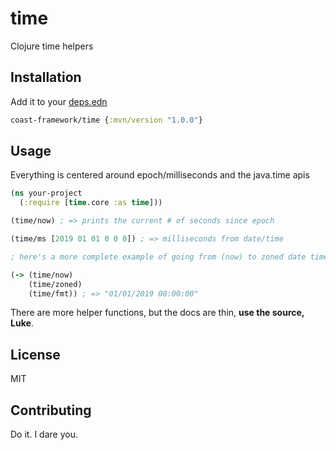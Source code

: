 # time
Clojure time helpers

## Installation

Add it to your [deps.edn](https://clojure.org/guides/deps_and_cli)

```clojure
coast-framework/time {:mvn/version "1.0.0"}
```

## Usage

Everything is centered around epoch/milliseconds and the java.time apis

```clojure
(ns your-project
  (:require [time.core :as time]))

(time/now) ; => prints the current # of seconds since epoch

(time/ms [2019 01 01 0 0 0]) ; => milliseconds from date/time

; here's a more complete example of going from (now) to zoned date time to a formatted string

(-> (time/now)
    (time/zoned)
    (time/fmt)) ; => "01/01/2019 00:00:00"
```

There are more helper functions, but the docs are thin, __use the source, Luke__.

## License

MIT

## Contributing

Do it. I dare you.

